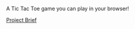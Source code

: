 A Tic Tac Toe game you can play in your browser!

[Project Brief](https://www.theodinproject.com/lessons/node-path-javascript-tic-tac-toe)